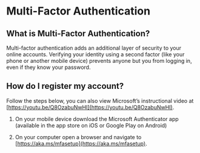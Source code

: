 # Multi-Factor Authentication
## What is Multi-Factor Authentication?
Multi-factor authentication adds an additional layer of security to your online accounts. Verifying your identity using a second factor (like your phone or another mobile device) prevents anyone but you from logging in, even if they know your password.

## How do I register my account?

Follow the steps below, you can also view Microsoft’s instructional video at [https://youtu.be/Q8OzabuNwHI](https://youtu.be/Q8OzabuNwHI).

1.	On your mobile device download the Microsoft Authenticator app (available in the app store on iOS or Google Play on Android)


2.	On your computer open a browser and navigate to [https://aka.ms/mfasetup](https://aka.ms/mfasetup).
